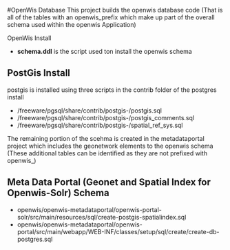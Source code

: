 #OpenWis Database 
This project builds the openwis database code 
(That is all of the tables with an openwis_prefix which make up part of the overall schema used within the openwis Application)

OpenWis Install

* **schema.ddl** is the script used ton install the openwis schema 

## PostGis Install
postgis is installed using three scripts in the contrib folder of the postgres install

* /freeware/pgsql/share/contrib/postgis-<version>/postgis.sql
* /freeware/pgsql/share/contrib/postgis-<version>/postgis_comments.sql
* /freeware/pgsql/share/contrib/postgis-<version>/spatial_ref_sys.sql

The remaining portion of the scehma is created in the metadataportal project which includes the geonetwork elements to the openwis schema (These additional tables can be identified as they are not prefixed with openwis_)

## Meta Data Portal (Geonet and Spatial Index for Openwis-Solr) Schema

* openwis/openwis-metadataportal/openwis-portal-solr/src/main/resources/sql/create-postgis-spatialindex.sql
* openwis/openwis-metadataportal/openwis-portal/src/main/webapp/WEB-INF/classes/setup/sql/create/create-db-postgres.sql

